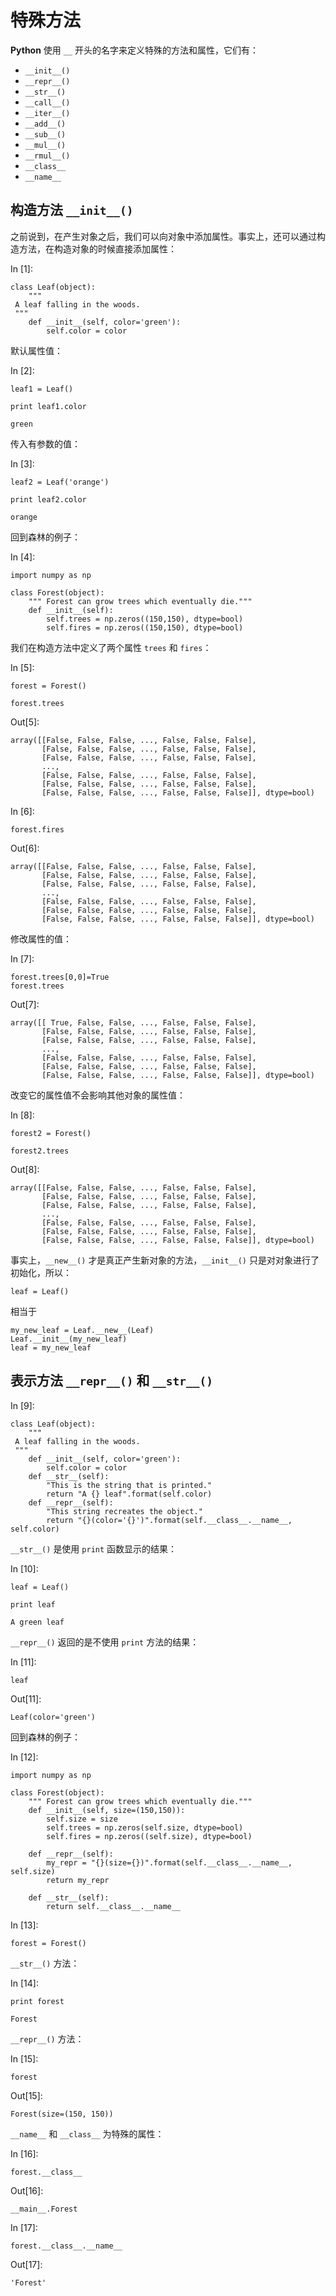 # 特殊方法

**Python** 使用 `__` 开头的名字来定义特殊的方法和属性，它们有：

*   `__init__()`
*   `__repr__()`
*   `__str__()`
*   `__call__()`
*   `__iter__()`
*   `__add__()`
*   `__sub__()`
*   `__mul__()`
*   `__rmul__()`
*   `__class__`
*   `__name__`

## 构造方法 `__init__()`

之前说到，在产生对象之后，我们可以向对象中添加属性。事实上，还可以通过构造方法，在构造对象的时候直接添加属性：

In [1]:

```
class Leaf(object):
    """
 A leaf falling in the woods.
 """
    def __init__(self, color='green'):
        self.color = color

```

默认属性值：

In [2]:

```
leaf1 = Leaf()

print leaf1.color

```

```
green

```

传入有参数的值：

In [3]:

```
leaf2 = Leaf('orange')

print leaf2.color

```

```
orange

```

回到森林的例子：

In [4]:

```
import numpy as np

class Forest(object):
    """ Forest can grow trees which eventually die."""
    def __init__(self):
        self.trees = np.zeros((150,150), dtype=bool)
        self.fires = np.zeros((150,150), dtype=bool)

```

我们在构造方法中定义了两个属性 `trees` 和 `fires`：

In [5]:

```
forest = Forest()

forest.trees

```

Out[5]:

```
array([[False, False, False, ..., False, False, False],
       [False, False, False, ..., False, False, False],
       [False, False, False, ..., False, False, False],
       ..., 
       [False, False, False, ..., False, False, False],
       [False, False, False, ..., False, False, False],
       [False, False, False, ..., False, False, False]], dtype=bool)
```

In [6]:

```
forest.fires

```

Out[6]:

```
array([[False, False, False, ..., False, False, False],
       [False, False, False, ..., False, False, False],
       [False, False, False, ..., False, False, False],
       ..., 
       [False, False, False, ..., False, False, False],
       [False, False, False, ..., False, False, False],
       [False, False, False, ..., False, False, False]], dtype=bool)
```

修改属性的值：

In [7]:

```
forest.trees[0,0]=True
forest.trees

```

Out[7]:

```
array([[ True, False, False, ..., False, False, False],
       [False, False, False, ..., False, False, False],
       [False, False, False, ..., False, False, False],
       ..., 
       [False, False, False, ..., False, False, False],
       [False, False, False, ..., False, False, False],
       [False, False, False, ..., False, False, False]], dtype=bool)
```

改变它的属性值不会影响其他对象的属性值：

In [8]:

```
forest2 = Forest()

forest2.trees

```

Out[8]:

```
array([[False, False, False, ..., False, False, False],
       [False, False, False, ..., False, False, False],
       [False, False, False, ..., False, False, False],
       ..., 
       [False, False, False, ..., False, False, False],
       [False, False, False, ..., False, False, False],
       [False, False, False, ..., False, False, False]], dtype=bool)
```

事实上，`__new__()` 才是真正产生新对象的方法，`__init__()` 只是对对象进行了初始化，所以：

```
leaf = Leaf()

```

相当于

```
my_new_leaf = Leaf.__new__(Leaf)
Leaf.__init__(my_new_leaf)
leaf = my_new_leaf

```

## 表示方法 `__repr__()` 和 `__str__()`

In [9]:

```
class Leaf(object):
    """
 A leaf falling in the woods.
 """
    def __init__(self, color='green'):
        self.color = color
    def __str__(self):
        "This is the string that is printed."
        return "A {} leaf".format(self.color)
    def __repr__(self):
        "This string recreates the object."
        return "{}(color='{}')".format(self.__class__.__name__, self.color)

```

`__str__()` 是使用 `print` 函数显示的结果：

In [10]:

```
leaf = Leaf()

print leaf

```

```
A green leaf

```

`__repr__()` 返回的是不使用 `print` 方法的结果：

In [11]:

```
leaf

```

Out[11]:

```
Leaf(color='green')
```

回到森林的例子：

In [12]:

```
import numpy as np

class Forest(object):
    """ Forest can grow trees which eventually die."""
    def __init__(self, size=(150,150)):
        self.size = size
        self.trees = np.zeros(self.size, dtype=bool)
        self.fires = np.zeros((self.size), dtype=bool)

    def __repr__(self):
        my_repr = "{}(size={})".format(self.__class__.__name__, self.size)
        return my_repr

    def __str__(self):
        return self.__class__.__name__

```

In [13]:

```
forest = Forest()

```

`__str__()` 方法：

In [14]:

```
print forest

```

```
Forest

```

`__repr__()` 方法：

In [15]:

```
forest

```

Out[15]:

```
Forest(size=(150, 150))
```

`__name__` 和 `__class__` 为特殊的属性：

In [16]:

```
forest.__class__

```

Out[16]:

```
__main__.Forest
```

In [17]:

```
forest.__class__.__name__

```

Out[17]:

```
'Forest'
```